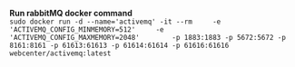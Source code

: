 **Run rabbitMQ docker command** <br />
`sudo docker run -d --name='activemq' -it --rm     -e 'ACTIVEMQ_CONFIG_MINMEMORY=512'     -e 'ACTIVEMQ_CONFIG_MAXMEMORY=2048'        -p 1883:1883 -p 5672:5672 -p 8161:8161 -p 61613:61613 -p 61614:61614 -p 61616:61616  webcenter/activemq:latest
`